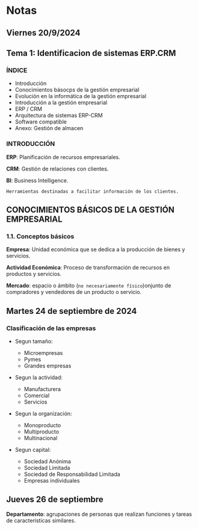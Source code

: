 # Notas

## Viernes 20/9/2024

## Tema 1: Identificacion de sistemas ERP.CRM

### ÍNDICE

* Introducción
* Conocimientos básocps de la gestión empresarial
* Evolución en la informática de la gestión empresarial
* Introducción a la gestión empresarial
* ERP / CRM
* Arquitectura de sistemas ERP-CRM
* Software compatible
* Anexo: Gestión de almacen

### INTRODUCCIÓN

**ERP**: Planificación de recursos empresariales.

**CRM**: Gestión de relaciones con clientes.

**BI**: Business Intelligence.

    Herramientas destinadas a facilitar información de los clientes.

## CONOCIMIENTOS BÁSICOS DE LA GESTIÓN EMPRESARIAL

### 1.1. Conceptos básicos

**Empresa**: Unidad económica que se dedica a la producción de bienes y servicios.

**Actividad Económica**: Proceso de transformación de recursos en productos y servicios.

**Mercado**: espacio o ámbito (`no necesariamente físico`)onjunto de compradores y vendedores de un producto o servicio.

## Martes 24 de septiembre de 2024

### Clasificación de las empresas

* Segun tamaño:
  * Microempresas
  * Pymes
  * Grandes empresas

* Segun la actividad:
  * Manufacturera
  * Comercial
  * Servicios

* Segun la organización:
  * Monoproducto
  * Multiproducto
  * Multinacional

* Segun capital:
  * Sociedad Anónima
  * Sociedad Limitada
  * Sociedad de Responsabilidad Limitada
  * Empresas individuales

## Jueves 26 de septiembre

**Departamento**: agrupaciones de personas que realizan  funciones y tareas de características similares.
